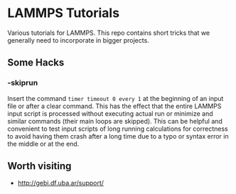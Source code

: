 # LAMMPS Tutorials

Various tutorials for LAMMPS. This repo contains short tricks that we generally need to incorporate in bigger projects.


## Some Hacks

### -skiprun

Insert the command `timer timeout 0 every 1` at the beginning of an input file or after a clear command. This has the effect that the entire LAMMPS input script is processed without executing actual run or minimize and similar commands (their main loops are skipped). This can be helpful and convenient to test input scripts of long running calculations for correctness to avoid having them crash after a long time due to a typo or syntax error in the middle or at the end.

## Worth visiting
* http://gebi.df.uba.ar/support/
